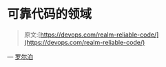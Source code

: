 # 可靠代码的领域

> 原文:[https://devops.com/realm-reliable-code/](https://devops.com/realm-reliable-code/)

— [罗尔泊](https://devops.com/author/breselman/)